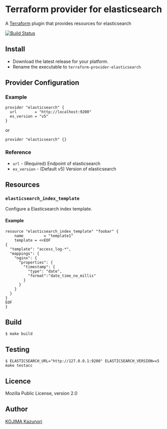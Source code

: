 Terraform provider for elasticsearch
====================================

A [Terraform](https://www.terraform.io/) plugin that provides resources for elasticsearch

[![Build Status](https://travis-ci.org/kjmkznr/terraform-provider-elasticsearch.svg?branch=master)](https://travis-ci.org/kjmkznr/terraform-provider-elasticsearch)

Install
-------

* Download the latest release for your platform.
* Rename the executable to `terraform-provider-elasticsearch`

Provider Configuration
----------------------

### Example

```
provider "elasticsearch" {
  url        = "http://localhost:9200"
  es_version = "v5"
}
```

or

```
provider "elasticsearch" {}
```

### Reference

* `url` - (Required) Endpoint of elasticsearch
* `es_version` - (Default v5) Version of elasticsearch

Resources
---------

### `elasticsearch_index_template`

Configure a Elasticsearch index template.

#### Example
```
resource "elasticsearch_index_template" "foobar" {
    name         = "template1"
	template = <<EOF
{
  "template": "access_log-*",
  "mappings": {
    "nginx": {
      "properties": {
        "timestamp": {
          "type": "date",
          "format":"date_time_no_millis"
        }
	  }
	}
  }
}
EOF
}
```

Build
-----

```
$ make build
```

Testing
-------

```
$ ELASTICSEARCH_URL="http://127.0.0.1:9200" ELASTICSEARCH_VERSION=v5 make testacc
```

Licence
-------

Mozilla Public License, version 2.0

Author
------

[KOJIMA Kazunori](https://github.com/kjmkznr)

